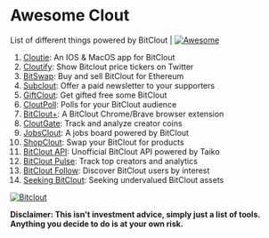 # Awesome Clout
List of different things powered by BitClout  | [![Awesome](https://cdn.rawgit.com/sindresorhus/awesome/d7305f38d29fed78fa85652e3a63e154dd8e8829/media/badge.svg)](https://github.com/Mentors4EDU/Awesome-Clout)

1. [Cloutie](https://bitclout.com/u/CloutieApp): An IOS & MacOS app for BitClout
2. [Cloutify](https://chrome.google.com/webstore/detail/cloutify-show-bitclout-pr/mmpacdkjmmnichfpplcpcipgcdphfhdg): Show Bitclout price tickers on Twitter
3. [BitSwap](https://bitswap.network/): Buy and sell BitClout for Ethereum
4. [Subclout](https://www.subclout.com/): Offer a paid newsletter to your supporters
6. [GiftClout](https://www.giftclout.com/): Get gifted free some BitClout
7. [CloutPoll](https://cloutpoll.com/): Polls for your BitClout audience
8. [BitClout+](https://bitclout.plus/): A BitClout Chrome/Brave browser extension
9. [CloutGate](https://cloutgate.com/): Track and analyze creator coins
10. [JobsClout](http://jobclout.me/): A jobs board powered by BitClout
11. [ShopClout](http://shopclout.me/): Swap your BitClout for products
12. [BitClout API](https://github.com/benjaminwoods/bitclout): Unofficial BitClout API powered by Taiko
13. [BitClout Pulse](https://www.bitcloutpulse.com/): Track top creators and analytics
14. [BitClout Follow](https://bitcloutfollow.com/): Discover BitClout users by interest
15. [Seeking BitClout](https://seekingbitclout.com/): Seeking undervalued BitClout assets

[![Bitclout](https://img.shields.io/badge/-Follow%20me%20on%20BitClout-red)](https://bitclout.com/u/AMKN)

**Disclaimer: This isn't investment advice, simply just a list of tools. Anything you decide to do is at your own risk.**
